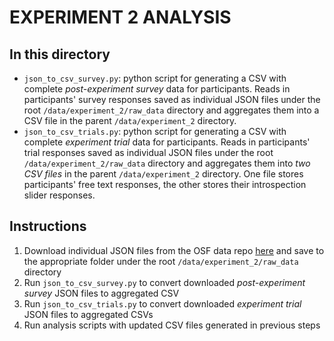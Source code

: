 # EXPERIMENT 2 ANALYSIS


## In this directory
- `json_to_csv_survey.py`: python script for generating a CSV with complete *post-experiment survey* data for participants. Reads in participants' survey responses saved as individual JSON files under the root `/data/experiment_2/raw_data` directory and aggregates them into a CSV file in the parent `/data/experiment_2` directory.
- `json_to_csv_trials.py`: python script for generating a CSV with complete *experiment trial* data for participants. Reads in participants' trial responses saved as individual JSON files under the root `/data/experiment_2/raw_data` directory and aggregates them into *two CSV files* in the parent  `/data/experiment_2` directory. One file stores participants' free text responses, the other stores their introspection slider responses.


## Instructions
1. Download individual JSON files from the OSF data repo [here](https://osf.io/t6gsh/) and save to the appropriate folder under the root `/data/experiment_2/raw_data` directory
2. Run `json_to_csv_survey.py` to convert downloaded *post-experiment survey* JSON files to aggregated CSV
3. Run `json_to_csv_trials.py` to convert downloaded *experiment trial* JSON files to aggregated CSVs
4. Run analysis scripts with updated CSV files generated in previous steps